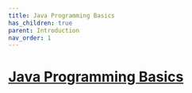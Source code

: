 ```yaml
---
title: Java Programming Basics
has_children: true
parent: Introduction
nav_order: 1
---
```

# [Java Programming Basics](https://www.udacity.com/course/java-programming-basics--ud282)
